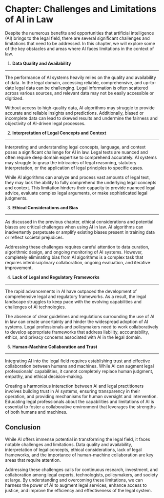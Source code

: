 Chapter: Challenges and Limitations of AI in Law
================================================

Despite the numerous benefits and opportunities that artificial intelligence (AI) brings to the legal field, there are several significant challenges and limitations that need to be addressed. In this chapter, we will explore some of the key obstacles and areas where AI faces limitations in the context of law.

1. **Data Quality and Availability**
------------------------------------

The performance of AI systems heavily relies on the quality and availability of data. In the legal domain, accessing reliable, comprehensive, and up-to-date legal data can be challenging. Legal information is often scattered across various sources, and relevant data may not be easily accessible or digitized.

Without access to high-quality data, AI algorithms may struggle to provide accurate and reliable insights and predictions. Additionally, biased or incomplete data can lead to skewed results and undermine the fairness and objectivity of AI-driven legal processes.

2. **Interpretation of Legal Concepts and Context**
---------------------------------------------------

Interpreting and understanding legal concepts, language, and context poses a significant challenge for AI in law. Legal texts are nuanced and often require deep domain expertise to comprehend accurately. AI systems may struggle to grasp the intricacies of legal reasoning, statutory interpretation, or the application of legal principles to specific cases.

While AI algorithms can analyze and process vast amounts of legal text, they may lack the ability to fully comprehend the underlying legal concepts and context. This limitation hinders their capacity to provide nuanced legal advice, evaluate complex legal arguments, or make sophisticated legal judgments.

3. **Ethical Considerations and Bias**
--------------------------------------

As discussed in the previous chapter, ethical considerations and potential biases are critical challenges when using AI in law. AI algorithms can inadvertently perpetuate or amplify existing biases present in training data or reflect societal prejudices.

Addressing these challenges requires careful attention to data curation, algorithmic design, and ongoing monitoring of AI systems. However, completely eliminating bias from AI algorithms is a complex task that requires interdisciplinary collaboration, ongoing evaluation, and iterative improvement.

4. **Lack of Legal and Regulatory Frameworks**
----------------------------------------------

The rapid advancements in AI have outpaced the development of comprehensive legal and regulatory frameworks. As a result, the legal landscape struggles to keep pace with the evolving capabilities and challenges of AI technologies.

The absence of clear guidelines and regulations surrounding the use of AI in law can create uncertainty and hinder the widespread adoption of AI systems. Legal professionals and policymakers need to work collaboratively to develop appropriate frameworks that address liability, accountability, ethics, and privacy concerns associated with AI in the legal domain.

5. **Human-Machine Collaboration and Trust**
--------------------------------------------

Integrating AI into the legal field requires establishing trust and effective collaboration between humans and machines. While AI can augment legal professionals' capabilities, it cannot completely replace human judgment, empathy, and ethical decision-making.

Creating a harmonious interaction between AI and legal practitioners involves building trust in AI systems, ensuring transparency in their operation, and providing mechanisms for human oversight and intervention. Educating legal professionals about the capabilities and limitations of AI is essential to foster a collaborative environment that leverages the strengths of both humans and machines.

Conclusion
----------

While AI offers immense potential in transforming the legal field, it faces notable challenges and limitations. Data quality and availability, interpretation of legal concepts, ethical considerations, lack of legal frameworks, and the importance of human-machine collaboration are key areas that require attention.

Addressing these challenges calls for continuous research, investment, and collaboration among legal experts, technologists, policymakers, and society at large. By understanding and overcoming these limitations, we can harness the power of AI to augment legal services, enhance access to justice, and improve the efficiency and effectiveness of the legal system.
